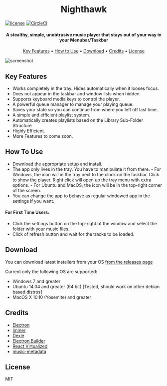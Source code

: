 <h1 align="center">
	<br>
	Nighthawk
	<br>
</h1>

[![license](https://img.shields.io/github/license/quantumkv/nighthawk.svg?style=flat-square)](https://github.com/quantumkv/nighthawk)
[![CircleCI](https://img.shields.io/circleci/project/github/quantumkv/nighthawk.svg?style=flat-square)](https://github.com/quantumkv/nighthawk)

<h4 align="center">A stealthy, simple, unobtrusive music player that stays out of your way in your Menubar/Taskbar </h4>

<p align="center">
	<a href="#key-features">Key Features</a> •
	<a href="#how-to-use">How to Use</a> •
	<a href="#download">Download</a> •
	<a href="#credits">Credits</a> •
	<a href="#license">License</a>
</p>

![screenshot](https://raw.githubusercontent.com/quantumkv/nighthawk/master/static/readme/win-image.jpg)

## Key Features

-   Works completely in the tray. Hides automatically when it looses focus.
-   Does not appear in the taskbar and window lists when hidden.
-   Supports keyboard media keys to control the player.
-   A powerful queue manager to manage your playing queue.
-   Saves your state so you can continue from where you left off last time.
-   A simple and efficient playlist system.
-   Automatically creates playlists based on the Library Sub-Folder Structure
-   Highly Efficient.
-   More Features to come soon.

## How To Use

-   Download the appropriate setup and install.
-   The app only lives in the tray. You have to manipulate it from there. - For Windows, the icon will in the tray next to the clock on the taskbar. Click to show the player. Right click will open up the tray menu with extra options. - For Ubuntu and MacOS, the icon will be in the top-right corner of the screen.
-   You can change the app to behave as regular windowed app in the settings if you want.

#### For First Time Users:

-   Click the settings button on the top-right of the window and select the folder with your music files.
-   Click of refresh button and wait for the tracks to be loaded.

## Download

You can download latest installers from your OS [from the releases page](https://github.com/quantumkv/nighthawk/releases)

Current only the following OS are supported:

-   Windows 7 and greater
-   Ubuntu 14.04 and greater (64 bit) [Tested, should work on other debian based distros]
-   MacOS X 10.10 (Yosemite) and greater

## Credits

-   [Electron](http://electronjs.org/)
-   [Immer](https://github.com/mweststrate/immer)
-   [Dexie](http://dexie.org/)
-   [Electron Builder](https://www.electron.build/)
-   [React Virtualized](https://bvaughn.github.io/react-virtualized/)
-   [music-metadata](https://github.com/borewit/music-metadata)

## License

MIT
